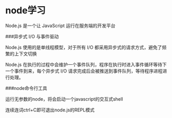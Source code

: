 # node学习

Node.js 是一个让 JavaScript 运行在服务端的开发平台

###异步式 I/O 与事件驱动

Node.js 使用的是单线程模型，对于所有 I/O 都采用异步式的请求方式，避免了频繁的上下文切换

Node.js 在执行的过程中会维护一个事件队列，程序在执行时进入事件循环等待下一个事件到来，每个异步式 I/O 请求完成后会被推送到事件队列，等待程序进程进行处理。

###node命令行工具

运行无参数的node，将会启动一个javascript的交互式shell

连续连词ctrl+C即可退出node.js的REPL模式